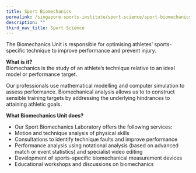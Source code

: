 ```yaml
---
title: Sport Biomechanics
permalink: /singapore-sports-institute/sport-science/sport-biomechanics/
description: ""
third_nav_title: Sport Science
---
```


The Biomechanics Unit is responsible for optimising athletes’ sports-specific technique to improve performance and prevent injury.

**What is it?**<br/>
Biomechanics is the study of an athlete’s technique relative to an ideal model or performance target.

Our professionals use mathematical modelling and computer simulation to assess performance. 
Biomechanical analysis allows us to to construct  sensible training targets by addressing the underlying hindrances to attaining athletic goals.

**What Biomechanics Unit does?**
* Our Sport Biomechanics Laboratory offers the following services:
* Motion and technique analysis of physical skills
* Consultations to identify technique faults and improve performance
* Performance analysis using notational analysis (based on advanced match or event statistics) and specialist video editing
* Development of sports-specific biomechanical measurement devices
* Educational workshops and discussions on biomechanics